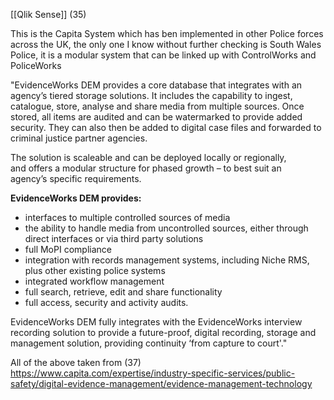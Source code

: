  [[Qlik Sense]] (35)

This is the Capita System which has ben implemented in other Police forces across the UK, the only one I know without further checking is South Wales Police, it is a modular system that can be linked up with ControlWorks and PoliceWorks

"EvidenceWorks DEM provides a core database that integrates with an agency’s tiered storage solutions. It includes the capability to ingest, catalogue, store, analyse and share media from multiple sources. Once stored, all items are audited and can be watermarked to provide added security. They can also then be added to digital case files and forwarded to criminal justice partner agencies.

The solution is scaleable and can be deployed locally or regionally, and offers a modular structure for phased growth – to best suit an agency’s specific requirements. 

**EvidenceWorks DEM provides:**

-   interfaces to multiple controlled sources of media
-   the ability to handle media from uncontrolled sources, either through direct interfaces or via third party solutions
-   full MoPI compliance
-   integration with records management systems, including Niche RMS, plus other existing police systems
-   integrated workflow management
-   full search, retrieve, edit and share functionality
-   full access, security and activity audits.

EvidenceWorks DEM fully integrates with the EvidenceWorks interview recording solution to provide a future-proof, digital recording, storage and management solution, providing continuity ‘from capture to court'."

All of the above taken from (37)  
https://www.capita.com/expertise/industry-specific-services/public-safety/digital-evidence-management/evidence-management-technology